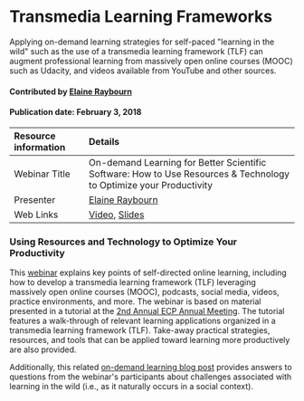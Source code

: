 # Transmedia Learning Frameworks

<!-- deck text start -->
Applying on-demand learning strategies for self-paced "learning in the wild" such as the use of a transmedia learning framework (TLF) can augment professional learning from massively open online courses (MOOC) such as Udacity, and videos available from YouTube and other sources. 
<!-- deck text end -->

#### Contributed by [Elaine Raybourn](https://github.com/elaineraybourn "Elaine Raybourn")
#### Publication date: February 3, 2018

Resource information | Details
:--- | :--- 
Webinar Title | On-demand Learning for Better Scientific Software: How to Use Resources & Technology to Optimize your Productivity
Presenter | [Elaine Raybourn](https://github.com/elaineraybourn "Elaine Raybourn")
Web Links | [Video](https://www.youtube.com/watch?v=FmMlBbbc_GE), [Slides](http://ideas-productivity.org/wordpress/wp-content/uploads/2018/05/webinar018-slides.pdf)

### Using Resources and Technology to Optimize Your Productivity

This [webinar](https://www.youtube.com/watch?v=Ssh8VDj6Nro) explains key points of self-directed online learning, including how to develop a transmedia learning framework (TLF) leveraging massively open online courses (MOOC), podcasts, social media, videos, practice environments, and more. The webinar is based on material presented in a tutorial at the [2nd Annual ECP Annual Meeting](https://www.ecpannualmeeting.com).  The tutorial features a walk-through of relevant learning applications organized in a transmedia learning framework (TLF). Take-away practical strategies, resources, and tools that can be applied toward learning more productively are also provided.

Additionally, this related [on-demand learning blog post](https://bssw.io/blog_posts/on-demand-learning-for-better-scientific-software-how-to-use-resources-technology-to-optimize-your-productivity) provides answers to questions from the webinar's participants about challenges associated with learning in the wild (i.e., as it naturally occurs in a social context).

<!---
Publish: preview
Pinned: no
Topics: Personal productivity and sustainability
RSS update: 2018-02-03
--->
